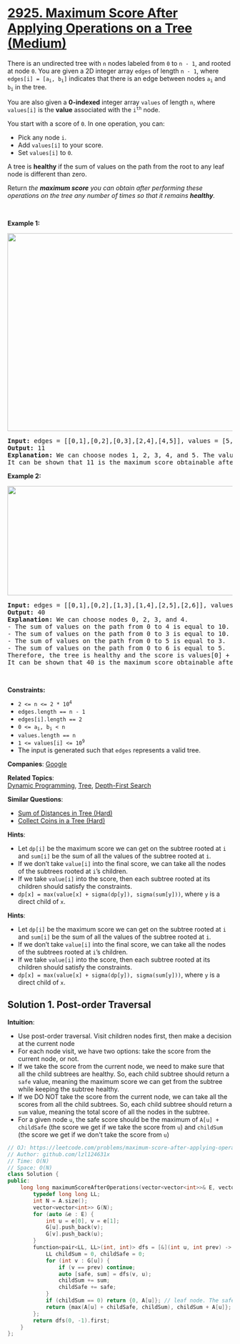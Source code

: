 # [2925. Maximum Score After Applying Operations on a Tree (Medium)](https://leetcode.com/problems/maximum-score-after-applying-operations-on-a-tree)

<p>There is an undirected tree with <code>n</code> nodes labeled from <code>0</code> to <code>n - 1</code>, and rooted at node <code>0</code>. You are given&nbsp;a 2D integer array <code>edges</code> of length <code>n - 1</code>, where <code>edges[i] = [a<sub>i</sub>, b<sub>i</sub>]</code> indicates that there is an edge between nodes <code>a<sub>i</sub></code> and <code>b<sub>i</sub></code> in the tree.</p>

<p>You are also given a <strong>0-indexed</strong> integer array <code>values</code> of length <code>n</code>, where <code>values[i]</code> is the <strong>value</strong> associated with the <code>i<sup>th</sup></code> node.</p>

<p>You start with a score of <code>0</code>. In one operation, you can:</p>

<ul>
	<li>Pick any node <code>i</code>.</li>
	<li>Add <code>values[i]</code> to your score.</li>
	<li>Set <code>values[i]</code> to <code>0</code>.</li>
</ul>

<p>A tree is <strong>healthy</strong> if the sum of values on the path from the root to any leaf node is different than zero.</p>

<p>Return <em>the <strong>maximum score</strong> you can obtain after performing these operations on the tree any number of times so that it remains <strong>healthy</strong>.</em></p>

<p>&nbsp;</p>
<p><strong class="example">Example 1:</strong></p>
<img alt="" src="https://assets.leetcode.com/uploads/2023/10/11/graph-13-1.png" style="width: 515px; height: 443px;" />
<pre>
<strong>Input:</strong> edges = [[0,1],[0,2],[0,3],[2,4],[4,5]], values = [5,2,5,2,1,1]
<strong>Output:</strong> 11
<strong>Explanation:</strong> We can choose nodes 1, 2, 3, 4, and 5. The value of the root is non-zero. Hence, the sum of values on the path from the root to any leaf is different than zero. Therefore, the tree is healthy and the score is values[1] + values[2] + values[3] + values[4] + values[5] = 11.
It can be shown that 11 is the maximum score obtainable after any number of operations on the tree.
</pre>

<p><strong class="example">Example 2:</strong></p>
<img alt="" src="https://assets.leetcode.com/uploads/2023/10/11/graph-14-2.png" style="width: 522px; height: 245px;" />
<pre>
<strong>Input:</strong> edges = [[0,1],[0,2],[1,3],[1,4],[2,5],[2,6]], values = [20,10,9,7,4,3,5]
<strong>Output:</strong> 40
<strong>Explanation:</strong> We can choose nodes 0, 2, 3, and 4.
- The sum of values on the path from 0 to 4 is equal to 10.
- The sum of values on the path from 0 to 3 is equal to 10.
- The sum of values on the path from 0 to 5 is equal to 3.
- The sum of values on the path from 0 to 6 is equal to 5.
Therefore, the tree is healthy and the score is values[0] + values[2] + values[3] + values[4] = 40.
It can be shown that 40 is the maximum score obtainable after any number of operations on the tree.
</pre>

<p>&nbsp;</p>
<p><strong>Constraints:</strong></p>

<ul>
	<li><code>2 &lt;= n &lt;= 2 * 10<sup>4</sup></code></li>
	<li><code>edges.length == n - 1</code></li>
	<li><code>edges[i].length == 2</code></li>
	<li><code>0 &lt;= a<sub>i</sub>, b<sub>i</sub> &lt; n</code></li>
	<li><code>values.length == n</code></li>
	<li><code>1 &lt;= values[i] &lt;= 10<sup>9</sup></code></li>
	<li>The input is generated such that <code>edges</code> represents a valid tree.</li>
</ul>


**Companies**:
[Google](https://leetcode.com/company/google)

**Related Topics**:  
[Dynamic Programming](https://leetcode.com/tag/dynamic-programming), [Tree](https://leetcode.com/tag/tree), [Depth-First Search](https://leetcode.com/tag/depth-first-search)

**Similar Questions**:
* [Sum of Distances in Tree (Hard)](https://leetcode.com/problems/sum-of-distances-in-tree)
* [Collect Coins in a Tree (Hard)](https://leetcode.com/problems/collect-coins-in-a-tree)

**Hints**:
* Let <code>dp[i]</code> be the maximum score we can get on the subtree rooted at <code>i</code> and <code>sum[i]</code> be the sum of all the values of the subtree rooted at <code>i</code>.
* If we don’t take <code>value[i]</code> into the final score, we can take all the nodes of the subtrees rooted at <code>i</code>’s children.
* If we take <code>value[i]</code> into the score, then each subtree rooted at its children should satisfy the constraints.
* <code>dp[x] = max(value[x] + sigma(dp[y]), sigma(sum[y]))</code>, where <code>y</code> is a direct child of <code>x</code>.

**Hints**:
* Let <code>dp[i]</code> be the maximum score we can get on the subtree rooted at <code>i</code> and <code>sum[i]</code> be the sum of all the values of the subtree rooted at <code>i</code>.
* If we don’t take <code>value[i]</code> into the final score, we can take all the nodes of the subtrees rooted at <code>i</code>’s children.
* If we take <code>value[i]</code> into the score, then each subtree rooted at its children should satisfy the constraints.
* <code>dp[x] = max(value[x] + sigma(dp[y]), sigma(sum[y]))</code>, where <code>y</code> is a direct child of <code>x</code>.

## Solution 1. Post-order Traversal

**Intuition**:
* Use post-order traversal. Visit children nodes first, then make a decision at the current node
* For each node visit, we have two options: take the score from the current node, or not.
* If we take the score from the current node, we need to make sure that all the child subtrees are healthy. So, each child subtree should return a `safe` value, meaning the maximum score we can get from the subtree while keeping the subtree healthy.
* If we DO NOT take the score from the current node, we can take all the scores from all the child subtrees. So, each child subtree should return a `sum` value, meaning the total score of all the nodes in the subtree.
* For a given node `u`, the safe score should be the maximum of `A[u] + childSafe` (the score we get if we take the score from `u`) and `childSum` (the score we get if we don't take the score from `u`)

```cpp
// OJ: https://leetcode.com/problems/maximum-score-after-applying-operations-on-a-tree
// Author: github.com/lzl124631x
// Time: O(N)
// Space: O(N)
class Solution {
public:
    long long maximumScoreAfterOperations(vector<vector<int>>& E, vector<int>& A) {
        typedef long long LL;
        int N = A.size();
        vector<vector<int>> G(N);
        for (auto &e : E) {
            int u = e[0], v = e[1];
            G[u].push_back(v);
            G[v].push_back(u);
        }
        function<pair<LL, LL>(int, int)> dfs = [&](int u, int prev) -> pair<LL, LL> {
            LL childSum = 0, childSafe = 0;
            for (int v : G[u]) {
                if (v == prev) continue;
                auto [safe, sum] = dfs(v, u);
                childSum += sum;
                childSafe += safe;
            }
            if (childSum == 0) return {0, A[u]}; // leaf node. The safe value is 0
            return {max(A[u] + childSafe, childSum), childSum + A[u]};
        };
        return dfs(0, -1).first;
    }
};
```